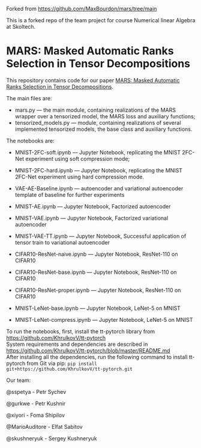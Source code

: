 Forked from https://github.com/MaxBourdon/mars/tree/main

This is a forked repo of the team project for course Numerical linear Algebra at Skoltech. 

# MARS: Masked Automatic Ranks Selection in Tensor Decompositions
This repository contains code for our paper [MARS: Masked Automatic Ranks Selection in Tensor Decompositions](https://arxiv.org/abs/2006.10859).


The main files are:
* mars.py &mdash; the main module, containing realizations of the MARS wrapper over a tensorized model, the MARS loss and auxiliary functions;
* tensorized_models.py &mdash; module, containing realizations of several implemented tensorized models, the base class and auxiliary functions.

The notebooks are:
* MNIST-2FC-soft.ipynb &mdash; Jupyter Notebook, replicating the MNIST 2FC-Net experiment using soft compression mode;
* MNIST-2FC-hard.ipynb &mdash; Jupyter Notebook, replicating the MNIST 2FC-Net experiment using hard compression mode.
* VAE-AE-Baseline.ipynb &mdash; autoencoder and variational autoencoder template of baseline for further experiments
  
* MNIST-AE.ipynb &mdash; Jupyter Notebook, Factorized autoencoder
* MNIST-VAE.ipynb &mdash; Jupyter Notebook, Factorized variational autoencoder
* MNIST-VAE-TT.ipynb &mdash; Jupyter Notebook, Successful application of tensor train to variational autoencoder
  
* CIFAR10-ResNet-naive.ipynb &mdash; Jupyter Notebook, ResNet-110 on CIFAR10
* CIFAR10-ResNet-base.ipynb &mdash; Jupyter Notebook, ResNet-110 on CIFAR10
* CIFAR10-ResNet-proper.ipynb &mdash; Jupyter Notebook, ResNet-110 on CIFAR10

* MNIST-LeNet-base.ipynb &mdash; Jupyter Notebook, LeNet-5 on MNIST
* MNIST-LeNet-compress.ipynb &mdash; Jupyter Notebook, LeNet-5 on MNIST
  

To run the notebooks, first, install the tt-pytorch library from https://github.com/KhrulkovV/tt-pytorch  
System requirements and dependencies are described in https://github.com/KhrulkovV/tt-pytorch/blob/master/README.md  
After installing all the dependencies, run the following command to install tt-pytorch from Git via pip: `pip install git+https://github.com/KhrulkovV/tt-pytorch.git`

Our team:

@sspetya - Petr Sychev

@gurkwe - Petr Kushnir

@xiyori - Foma Shipilov

@MarioAuditore - Elfat Sabitov

@skushneryuk - Sergey Kushneryuk
